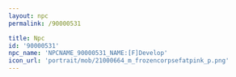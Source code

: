 ```yaml
---
layout: npc
permalink: /90000531

title: Npc
id: '90000531'
npc_name: 'NPCNAME_90000531_NAME:[F]Develop'
icon_url: 'portrait/mob/21000664_m_frozencorpsefatpink_p.png'
---
```

